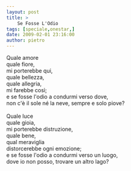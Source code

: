 ```yaml
---
layout: post
title: >
    Se Fosse L'Odio
tags: [speciale,onestar,]
date: 2009-02-01 23:16:00
author: pietro
---
```

Quale amore<br/>quale fiore,<br/>mi porterebbe qui,<br/>quale bellezza,<br/>quale allegria,<br/>mi farebbe così;<br/>e se fosse l'odio a condurmi verso dove,<br/>non c'è il sole né la neve, sempre e solo piove?<br/><br/>Quale luce<br/>quale gioia,<br/>mi porterebbe distruzione,<br/>quale bene,<br/>qual meraviglia<br/>distorcerebbe ogni emozione;<br/>e se fosse l'odio a condurmi verso un luogo,<br/>dove io non posso, trovare un altro lago?
